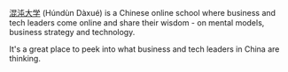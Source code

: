 
[混沌大学](https://www.hundun.cn/) (Húndùn Dàxué) is a Chinese online school where business and tech leaders come online and share their wisdom - on mental models, business strategy and technology. 

It's a great place to peek into what business and tech leaders in China are thinking.  